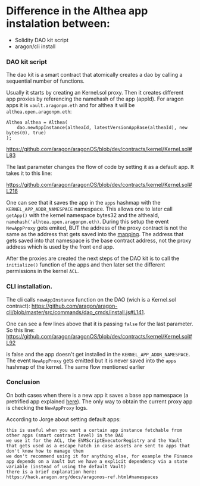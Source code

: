 # Difference in the Althea app instalation between:

 * Solidity DAO kit script
 * aragon/cli install

### DAO kit script

The dao kit is a smart contract that atomically creates a dao by calling a sequential number of functions.

Usually it starts by creating an Kernel.sol proxy. Then it creates different app proxies by referencing the namehash of the app (appId). For aragon apps it is `vault.aragonpm.eth` and for althea it will be `althea.open.aragonpm.eth`:

```
Althea althea = Althea(
    dao.newAppInstance(altheaId, latestVersionAppBase(altheaId), new bytes(0), true)
);
```
https://github.com/aragon/aragonOS/blob/dev/contracts/kernel/Kernel.sol#L83

The last parameter changes the flow of code by setting it as a default app. It takes it to this line:

https://github.com/aragon/aragonOS/blob/dev/contracts/kernel/Kernel.sol#L216

One can see that it saves the app in the `apps` hashmap with the `KERNEL_APP_ADDR_NAMESPACE` namespace. This allows one to later call `getApp()` with the kernel namespace bytes32 and the altheaId, `namehash('alhtea.open.aragonpm.eth)`. During this setup the event `NewAppProxy` gets emited, BUT the address of the proxy contract is not the same as the address that gets saved into the [mapping](https://github.com/aragon/aragonOS/blob/dev/contracts/kernel/Kernel.sol#L88-L89). The address that gets saved into that namespace is the base contract address, not the proxy address which is used by the front end app.

After the proxies are created the next steps of the DAO kit is to call the `initialize()` function of the apps and then later set the different permissions in the kernel `ACL`.

### CLI installation.

The cli calls `newAppInstance` function on the DAO (wich is a Kernel.sol contract): https://github.com/aragon/aragon-cli/blob/master/src/commands/dao_cmds/install.js#L141. 

One can see a few lines above that it is passing `false` for the last parameter. So this line: https://github.com/aragon/aragonOS/blob/dev/contracts/kernel/Kernel.sol#L92

is false and the app doesn't get installed in the `KERNEL_APP_ADDR_NAMESPACE`. The event `NewAppProxy` gets emitted but it is never saved into the `apps` hashmap of the kernel. The same flow mentioned earlier

### Conclusion

On both cases when there is a new app it saves a base app namespace (a pretrified app explained [here](https://github.com/aragon/aragonOS/wiki/aragonOS-4:-Updates-to-aragonOS-and-aragon-apps#lifecycle-guarantees)). The only way to obtain the current proxy app is checking the `NewAppProxy` logs.


According to Jorge about setting default apps:
```
this is useful when you want a certain app instance fetchable from other apps (smart contract level) in the DAO
we use it for the ACL, the EVMScriptExecutorRegistry and the Vault that gets used as a escape hatch in case assets are sent to apps that don't know how to manage them
we don't recommend using it for anything else, for example the Finance app depends on a Vault but we have a explicit dependency via a state variable (instead of using the default Vault)
there is a brief explanation here: https://hack.aragon.org/docs/aragonos-ref.html#namespaces 
```
